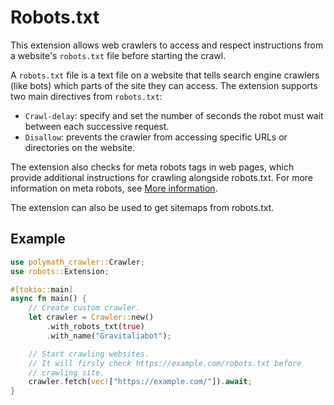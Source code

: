 # Robots.txt

This extension allows web crawlers to access and respect instructions from a website's `robots.txt` file before starting the crawl.

A `robots.txt` file is a text file on a website that tells search engine crawlers (like bots) which parts of the site they can access.
The extension supports two main directives from `robots.txt`:

* `Crawl-delay`: specify and set the number of seconds the robot must wait between each successive request.
* `Disallow`: prevents the crawler from accessing specific URLs or directories on the website.

The extension also checks for meta robots tags in web pages, which provide additional instructions for crawling alongside robots.txt.  For more information on meta robots, see [More information](https://robots-txt.com/meta-robots/).

The extension can also be used to get sitemaps from robots.txt.

## Example

```rust
use polymath_crawler::Crawler;
use robots::Extension;

#[tokio::main]
async fn main() {
    // Create custom crawler.
    let crawler = Crawler::new()
        .with_robots_txt(true)
        .with_name("Gravitaliabot");

    // Start crawling websites.
    // It will firsly check https://example.com/robots.txt before
    // crawling site.
    crawler.fetch(vec!["https://example.com/"]).await;
}
```